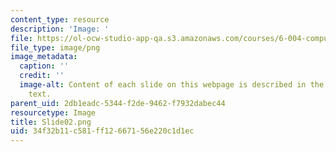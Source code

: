 ```yaml
---
content_type: resource
description: 'Image: '
file: https://ol-ocw-studio-app-qa.s3.amazonaws.com/courses/6-004-computation-structures-spring-2017/34f32b11c581ff12667156e220c1d1ec_Slide02.png
file_type: image/png
image_metadata:
  caption: ''
  credit: ''
  image-alt: Content of each slide on this webpage is described in the surrounding
    text.
parent_uid: 2db1eadc-5344-f2de-9462-f7932dabec44
resourcetype: Image
title: Slide02.png
uid: 34f32b11-c581-ff12-6671-56e220c1d1ec
---
```

